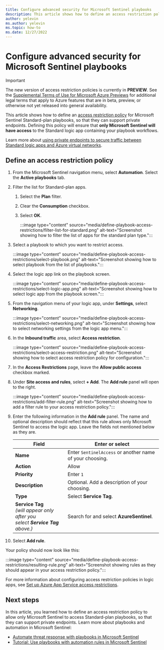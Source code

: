 ```yaml
---
title: Configure advanced security for Microsoft Sentinel playbooks
description: This article shows how to define an access restriction policy for Microsoft Sentinel Standard-plan playbooks, so that they can support private endpoints.
author: yelevin
ms.author: yelevin
ms.topic: how-to
ms.date: 12/27/2022
---
```


# Configure advanced security for Microsoft Sentinel playbooks

> [!IMPORTANT]
>
> The new version of access restriction policies is currently in **PREVIEW**. See the [Supplemental Terms of Use for Microsoft Azure Previews](https://azure.microsoft.com/support/legal/preview-supplemental-terms/) for additional legal terms that apply to Azure features that are in beta, preview, or otherwise not yet released into general availability.

This article shows how to define an [access restriction policy](../app-service/overview-access-restrictions.md) for Microsoft Sentinel Standard-plan playbooks, so that they can support private endpoints. Defining this policy will ensure that **only Microsoft Sentinel will have access** to the Standard logic app containing your playbook workflows.

Learn more about [using private endpoints to secure traffic between Standard logic apps and Azure virtual networks](../logic-apps/secure-single-tenant-workflow-virtual-network-private-endpoint.md).

## Define an access restriction policy

1. From the Microsoft Sentinel navigation menu, select **Automation**. Select the **Active playbooks** tab.

1. Filter the list for Standard-plan apps.
    1. Select the **Plan** filter.
    1. Clear the **Consumption** checkbox.
    1. Select **OK**.

        :::image type="content" source="media/define-playbook-access-restrictions/filter-list-for-standard.png" alt-text="Screenshot showing how to filter the list of apps for the standard plan type.":::

1. Select a playbook to which you want to restrict access.

    :::image type="content" source="media/define-playbook-access-restrictions/select-playbook.png" alt-text="Screenshot showing how to select playbook from the list of playbooks.":::

1. Select the logic app link on the playbook screen.

    :::image type="content" source="media/define-playbook-access-restrictions/select-logic-app.png" alt-text="Screenshot showing how to select logic app from the playbook screen.":::

1. From the navigation menu of your logic app, under **Settings**, select **Networking**.

    :::image type="content" source="media/define-playbook-access-restrictions/select-networking.png" alt-text="Screenshot showing how to select networking settings from the logic app menu.":::

1. In the **Inbound traffic** area, select **Access restriction**.  

    :::image type="content" source="media/define-playbook-access-restrictions/select-access-restriction.png" alt-text="Screenshot showing how to select access restriction policy for configuration.":::

1. In the **Access Restrictions** page, leave the **Allow public access** checkbox marked.

1. Under **Site access and rules**, select **+ Add**. The **Add rule** panel will open to the right.

    :::image type="content" source="media/define-playbook-access-restrictions/add-filter-rule.png" alt-text="Screenshot showing how to add a filter rule to your access restriction policy.":::

1. Enter the following information in the **Add rule** panel. The name and optional description should reflect that this rule allows only Microsoft Sentinel to access the logic app. Leave the fields not mentioned below as they are.

    | Field | Enter or select |
    | ----- | --------------- |
    | **Name**  | Enter `SentinelAccess` or another name of your choosing. |
    | **Action** | Allow |
    | **Priority** | Enter `1` |
    | **Description** | Optional. Add a description of your choosing. |
    | **Type** | Select **Service Tag**. |
    | **Service Tag**<br>*(will appear only after you<br>select **Service Tag** above.)* | Search for and select **AzureSentinel**. |

1. Select **Add rule**.

Your policy should now look like this:

:::image type="content" source="media/define-playbook-access-restrictions/resulting-rule.png" alt-text="Screenshot showing rules as they should appear in your access restriction policy.":::

For more information about configuring access restriction policies in logic apps, see [Set up Azure App Service access restrictions](../app-service/app-service-ip-restrictions.md).

## Next steps

In this article, you learned how to define an access restriction policy to allow only Microsoft Sentinel to access Standard-plan playbooks, so that they can support private endpoints. Learn more about playbooks and automation in Microsoft Sentinel:

- [Automate threat response with playbooks in Microsoft Sentinel](automate-responses-with-playbooks.md)
- [Tutorial: Use playbooks with automation rules in Microsoft Sentinel](tutorial-respond-threats-playbook.md)
